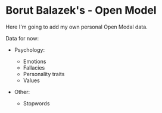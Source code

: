 Borut Balazek's - Open Model
========

Here I'm going to add my own personal Open Modal data.

Data for now:

* Psychology:
  * Emotions
  * Fallacies
  * Personality traits
  * Values

* Other:
  * Stopwords
